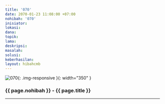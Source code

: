 ```yaml
---
title: '070'
date: 2070-01-23 11:08:00 +07:00
nohibah: '070'
inisiator:
lokasi:
dana:
topik:
lama:
deskripsi:
masalah:
solusi:
keberhasilan:
layout: hibahcmb
---
```


![070](/static/img/hibahcmb/070.png){: .img-responsive }{: width="350" }

### {{ page.nohibah }} - {{ page.title }}

---
